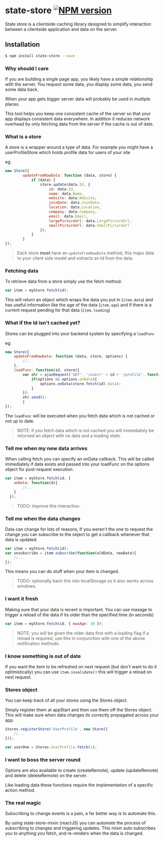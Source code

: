 # state-store [![NPM version][npm-image]][npm-url]


State store is a clientside caching library designed to simplify interaction between a clientside application and data on the server.

## Installation
```sh
$ npm install state-store --save
```

### Why should I care

If you are building a single page app, you likely have a simple relationship with the server. You request some data, you display some data, you send some data back.

When your app gets bigger server data will probably be used in multiple places.

This tool helps you keep one consistent cache of the server so that your app displays consistent data everywhere. In addition it reduces network overhead by only fetching data from the server if the cache is out of date.

### What is a store

A store is a wrapper around a type of data. For example you might have a userProfileStore which holds profile data for users of your site

eg.

```javascript
new Store({
		updateFromRawData: function (data, store) {
			if (data) {
				store.update(data.Id, {
					id: data.Id,
					name: data.Name,
					website: data.Website,
					joinDate: data.JoinDate,
					location: data.Location,
					company: data.Company,
					email: data.Email,
					largePictureUrl: data.LargePictureUrl,
					smallPictureUrl: data.SmallPictureUrl
				});
			}
		}
});
```

> Each store **must** have an `updateFromRawData` method, this maps data to your client side model and extracts an Id from the data.

### Fetching data
To retrieve data from a store simply use the fetch method.

```javascript
var item = myStore.fetch(id);
```

This will return an object which wraps the data you put in (`item.data`) and has useful information like the age of the data (`item.age`) and if there is a current request pending for that data (`item.loading`)

### What if the Id isn't cached yet?
Stores can be plugged into your backend system by specifying a `loadFunc`

eg.

```javascript
new Store({
	updateFromRawData: function (data, store, options) {
		//...
	},
	loadFunc: function(id, store){
		var xhr = ajaxRequest('GET', '/user/' + id + '/profile', function (data) {
			if(options && options.onData){
				options.onData(store.fetch(id).data);
			}
		});
		xhr.send();
		}
});
```

The `loadFunc` will be executed when you fetch data which is not cached or not up to date.

> NOTE: if you fetch data which is not cached you will immediately be returned an object with no data and a loading state.

### Tell me when my new data arrives
When calling fetch you can specify an onData callback. This will be called immediately if data exists and passed into your loadFunc on the options object for post-request execution.

```javascript
var item = myStore.fetch(id, {
    onData: function(d){
		//...
    }
  });
```

> TODO: improve this interaction.

### Tell me when the data changes
Data can change for lots of reasons, If you weren't the one to request the change you can subscribe to the object to get a callback whenever that data is updated.

```javascript
var item = myStore.fetch(id);
var unsubscribe = item.subscribe(function(oldData, newData){
	//...
});
```
This means you can do stuff when your item is changed.

> TODO: optionally back this into localStorage so it also works across windows.

### I want it fresh

Making sure that your data is recent is important. You can use maxage to trigger a reload of the data if its older than the specified time (in seconds)

```javascript
var item = myStore.fetch(id, { maxAge: 30 });
```

> NOTE: you will be given the older data first with a loading flag if a reload is required, use this in conjunction with one of the above notification methods.

### I know something is out of date

If you want the item to be refreshed on next request (but don't want to do it optimistically) you can use `item.invalidate()` this will trigger a reload on next request.

### Stores object
You can keep track of all your stores using the Stores object.

Simply register them at appStart and then use them off the Stores object. This will make sure when data changes its correctly propagated across your app.

```javascript
Stores.registerStore('UserProfile', new Store({
	//...
}));

var userOne = Stores.UserProfile.fetch(1);
```

### I want to boss the server round
Options are also available to create (createRemote), update (updateRemote) and delete (deleteRemote) on the server.

Like loading data these functions require the implementation of a specific action method.

### The real magic
Subscribing to change events is a pain, a far better way is to automate this.

By using state-store-mixin (reactJS) you can automate the process of subscribing to changes and triggering updates. This mixin auto subscribes you to anything you fetch, and re-renders when the data is changed.

[npm-image]: https://img.shields.io/npm/v/state-store.svg?style=flat-square
[npm-url]: https://npmjs.org/package/state-store
